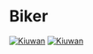 # Biker
[![Kiuwan](https://www.kiuwan.com/github/eDulemata/Biker/badges/security.svg)](https://www.kiuwan.com/github/eDulemata/Biker)
[![Kiuwan](https://www.kiuwan.com/github/eDulemata/Biker/badges/quality.svg)](https://www.kiuwan.com/github/eDulemata/Biker)
